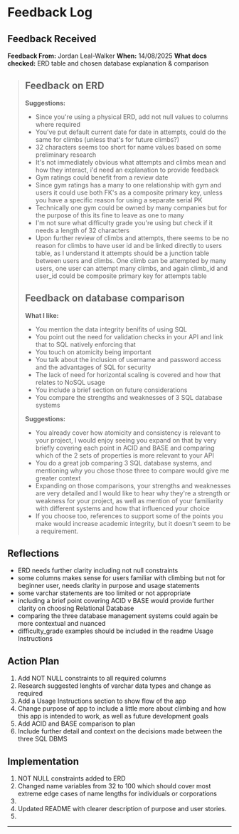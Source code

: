 # Feedback Log

## Feedback Received

**Feedback From:** Jordan Leal-Walker
**When:** 14/08/2025
**What docs checked:** ERD table and chosen database explanation & comparison

>## Feedback on ERD
>
>**Suggestions:**
>
>- Since you're using a physical ERD, add not null values to columns where required
>- You've put default current date for date in attempts, could do the same for climbs (unless that's for future climbs?)
>- 32 characters seems too short for name values based on some preliminary research
>- It's not immediately obvious what attempts and climbs mean and how they interact, i'd need an explanation to provide feedback
>- Gym ratings could benefit from a review date
>- Since gym ratings has a many to one relationship with gym and users it could use both FK's as a composite primary key, unless you have a specific reason for using a separate serial PK
>- Technically one gym could be owned by many companies but for the purpose of this its fine to leave as one to many
>- I'm not sure what difficulty grade you're using but check if it needs a length of 32 characters
>- Upon further review of climbs and attempts, there seems to be no reason for climbs to have user id and be linked directly to users table, as I understand it attempts should be a junction table between users and climbs. One climb can be attempted by many users, one user can attempt many climbs, and again climb_id and user_id could be composite primary key for attempts table
>
>## Feedback on database comparison
>
>**What I like:**
>
>- You mention the data integrity benifits of using SQL
>- You point out the need for validation checks in your API and link that to SQL natively enforcing that
>- You touch on atomicity being important
>- You talk about the inclusion of username and password access and the advantages of SQL for security
>- The lack of need for horizontal scaling is covered and how that relates to NoSQL usage
>- You include a brief section on future considerations
>- You compare the strengths and weaknesses of 3 SQL database systems
>
>**Suggestions:**
>
>- You already cover how atomicity and consistency is relevant to your project, I would enjoy seeing you expand on that by very briefly covering each point in ACID and BASE and comparing which of the 2 sets of properties is more relevant to your API
>- You do a great job comparing 3 SQL database systems, and mentioning why you chose those three to compare would give me greater context
>- Expanding on those comparisons, your strengths and weaknesses are very detailed and I would like to hear why they're a strength or weakness for your project, as well as mention of your familiarity with different systems and how that influenced your choice
>- If you choose too, references to support some of the points you make would increase academic integrity, but it doesn't seem to be a requirement.

## Reflections

- ERD needs further clarity including not null constraints
- some columns makes sense for users familiar with climbing but not for beginner user, needs clarity in purpose and usage statements
- some varchar statements are too limited or not appropriate
- including a brief point covering ACID v BASE would provide further clarity on choosing Relational Database
- comparing the three database management systems could again be more contextual and nuanced
- difficulty_grade examples should be included in the readme Usage Instructions

## Action Plan

1. Add NOT NULL constraints to all required columns
2. Research suggested lenghts of varchar data types and change as required
3. Add a Usage Instructions section to show flow of the app
4. Change purpose of app to include a little more about climbing and how this app is intended to work, as well as future development goals
5. Add ACID and BASE comparison to plan
6. Include further detail and context on the decisions made between the three SQL DBMS

## Implementation

1. NOT NULL constraints added to ERD
2. Changed name variables from 32 to 100 which should cover most extreme edge cases of name lengths for individuals or corporations
3. 
4. Updated README with clearer description of purpose and user stories.
5. 

---

